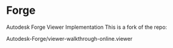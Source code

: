 # Forge
Autodesk Forge Viewer Implementation
This is a fork of the repo:

Autodesk-Forge/viewer-walkthrough-online.viewer
